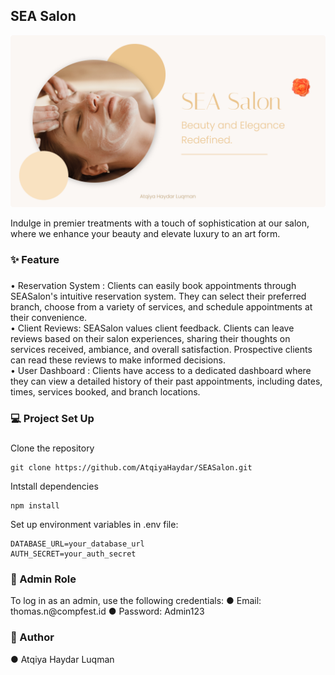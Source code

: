## SEA Salon

![Thumbnail](./public/VogueVenue.png)

<p align="left">Indulge in premier treatments with a touch of sophistication at our salon, where we enhance your beauty and elevate luxury to an art form.</p>

###

<h3 align="left">✨ Feature</h3>

###

<p align="left">• Reservation System : Clients can easily book appointments through SEASalon's intuitive reservation system. They can select their preferred branch, choose from a variety of services, and schedule appointments at their convenience.<br>• Client Reviews: SEASalon values client feedback. Clients can leave reviews based on their salon experiences, sharing their thoughts on services received, ambiance, and overall satisfaction. Prospective clients can read these reviews to make informed decisions.<br>• User Dashboard : Clients have access to a dedicated dashboard where they can view a detailed history of their past appointments, including dates, times, services booked, and branch locations.</p>

###

<h3 align="left">💻 Project Set Up</h3>

###

Clone the repository
```
git clone https://github.com/AtqiyaHaydar/SEASalon.git
```
Intstall dependencies
```
npm install
```
Set up environment variables in .env file:
```
DATABASE_URL=your_database_url
AUTH_SECRET=your_auth_secret
```

###

<h3 align="left">👤 Admin Role</h3>
<p align="left">To log in as an admin, use the following credentials: 
● Email: thomas.n@compfest.id
● Password: Admin123
</p>

###

<h3 align="left">📝 Author</h3>
<p align="left">
● Atqiya Haydar Luqman
</p>